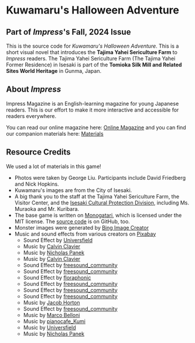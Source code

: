 # Kuwamaru's Halloween Adventure

## Part of *Impress*'s Fall, 2024 Issue

This is the source code for *Kuwamaru's Halloween Adventure*. This is a short visual novel that introduces the **Tajima Yahei Sericulture Farm** to *Impress* readers. The Tajima Yahei Sericulture Farm (The Tajima Yahei Former Residence) in Isesaki is part of the **Tomioka Silk Mill and Related Sites World Heritage** in Gunma, Japan.

## About *Impress*

Impress Magazine is an English-learning magazine for young Japanese readers. This is our effort to make it more interactive and accessible for readers everywhere.

You can read our online magazine here: [Online Magazine](https://impress-fall-2024.isesaki.in) and you can find our companion materials here: [Materials](https://in.isesaki.in/impress-fall-2024)

## Resource Credits 

We used a lot of materials in this game!

- Photos were taken by George Liu. Participants include David Friedberg and Nick Hopkins.
- Kuwamaru's images are from the City of Isesaki.
- A big thank you to the staff at the Tajima Yahei Sericulture Farm, the Visitor Center, and the [Isesaki Cultural Protection Division](https://www.city.isesaki.lg.jp/soshiki/kyoikubu/hogo/bunkazaihogo/shitei/shiseki/2721.html), including Ms. Muraoka and Mr. Kuribara.
- The base game is written on [Monogatari](https://monogatari.io/), which is licensed under the MIT license. The [source code](https://github.com/Monogatari/Monogatari) is on GitHub, too.
- Monster images were generated by [Bing Image Creator](https://www.bing.com/images/create)
- Music and sound effects from various creators on [Pixabay](https://pixabay.com/)
    - Sound Effect by [Universfield](https://pixabay.com/users/universfield-28281460/?utm_source=link-attribution&utm_medium=referral&utm_campaign=music&utm_content=152477)
    - Music by [Calvin Clavier](https://pixabay.com/users/calvinclavier-16027823/?utm_source=link-attribution&utm_medium=referral&utm_campaign=music&utm_content=241536)
    - Music by [Nicholas Panek](https://pixabay.com/users/nickpanek620-38266323/?utm_source=link-attribution&utm_medium=referral&utm_campaign=music&utm_content=218762)
    - Music by [Calvin Clavier](https://pixabay.com/users/calvinclavier-16027823/?utm_source=link-attribution&utm_medium=referral&utm_campaign=music&utm_content=259946)
    - Sound Effect by [freesound\_community](https://pixabay.com/users/freesound_community-46691455/?utm_source=link-attribution&utm_medium=referral&utm_campaign=music&utm_content=92880)
    - Sound Effect by [freesound\_community](https://pixabay.com/users/freesound_community-46691455/?utm_source=link-attribution&utm_medium=referral&utm_campaign=music&utm_content=6054)
    - Sound Effect by [floraphonic](https://pixabay.com/users/floraphonic-38928062/?utm_source=link-attribution&utm_medium=referral&utm_campaign=music&utm_content=202580)
    - Sound Effect by [freesound\_community](https://pixabay.com/users/freesound_community-46691455/?utm_source=link-attribution&utm_medium=referral&utm_campaign=music&utm_content=105221)
    - Sound Effect by [freesound\_community](https://pixabay.com/users/freesound_community-46691455/?utm_source=link-attribution&utm_medium=referral&utm_campaign=music&utm_content=46693)
    - Sound Effect by [freesound\_community](https://pixabay.com/users/freesound_community-46691455/?utm_source=link-attribution&utm_medium=referral&utm_campaign=music&utm_content=6256)
    - Music by [Jacob Horton](https://pixabay.com/users/jacobhorton-46101325/?utm_source=link-attribution&utm_medium=referral&utm_campaign=music&utm_content=242845)
    - Sound Effect by [freesound\_community](https://pixabay.com/users/freesound_community-46691455/?utm_source=link-attribution&utm_medium=referral&utm_campaign=music&utm_content=36174)
    - Music by [Marco Belloni](https://pixabay.com/users/marcobellonimusic-42487602/?utm_source=link-attribution&utm_medium=referral&utm_campaign=music&utm_content=196067)
    - Music by [pianocafe\_Kumi](https://pixabay.com/users/pianocafe_kumi-35185506/?utm_source=link-attribution&utm_medium=referral&utm_campaign=music&utm_content=247733)
    - Music by [Universfield](https://pixabay.com/users/universfield-28281460/?utm_source=link-attribution&utm_medium=referral&utm_campaign=music&utm_content=195364)
    - Music by [Nicholas Panek](https://pixabay.com/users/nickpanek620-38266323/?utm_source=link-attribution&utm_medium=referral&utm_campaign=music&utm_content=237007)

